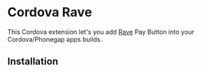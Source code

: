 # Cordova Rave

 This Cordova extension let's you add [Rave](https://www.flutterwave.com) Pay Button into your Cordova/Phonegap apps builds.

## Installation


